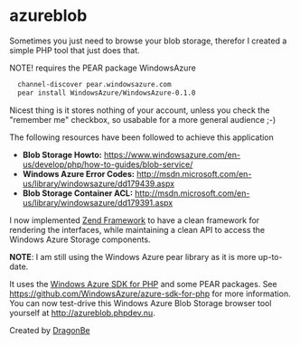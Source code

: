azureblob
=========

Sometimes you just need to browse your blob storage, therefor I created a simple PHP tool that just does that.

NOTE! requires the PEAR package WindowsAzure

```bash
  channel-discover pear.windowsazure.com
  pear install WindowsAzure/WindowsAzure-0.1.0
```

Nicest thing is it stores nothing of your account, unless you check the "remember me" checkbox, so usabable for a more general audience ;-)

The following resources have been followed to achieve this application

* **Blob Storage Howto:** https://www.windowsazure.com/en-us/develop/php/how-to-guides/blob-service/
* **Windows Azure Error Codes:** http://msdn.microsoft.com/en-us/library/windowsazure/dd179439.aspx
* **Blob Storage Container ACL:** http://msdn.microsoft.com/en-us/library/windowsazure/dd179391.aspx

I now implemented [Zend Framework](http://framework.zend.com) to have a clean framework for rendering the interfaces, while maintaining a clean API to access the Windows Azure Storage components.

**NOTE**: I am still using the Windows Azure pear library as it is more up-to-date.

It uses the [Windows Azure SDK for PHP](https://github.com/WindowsAzure/azure-sdk-for-php) and some PEAR packages. See https://github.com/WindowsAzure/azure-sdk-for-php for more information.
You can now test-drive this Windows Azure Blob Storage browser tool yourself at http://azureblob.phpdev.nu.

Created by [DragonBe](https://github.com/DragonBe)
